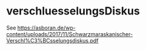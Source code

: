 # verschluesselungsDiskus
See https://asboran.de/wp-content/uploads/2017/11/Schwarzmaraskanischer-Verschl%C3%BCsselungsdiskus.pdf
